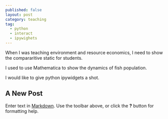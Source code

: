 ```yaml
---
published: false
layout: post
category: teaching
tag:
  - python
  - interact
  - ipywighets
---
```

When I was teaching environment and resource economics, I need to show the compararitive static for students.

I used to use Mathematica to show the dynamics of fish population.

I would like to give python ipywidgets a shot.


## A New Post

Enter text in [Markdown](http://daringfireball.net/projects/markdown/). Use the toolbar above, or click the **?** button for formatting help.
